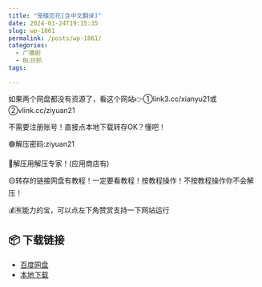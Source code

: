 ```yaml
---
title: "笼蝶恋花[含中文翻译]"
date: 2024-01-24T19:15:35
slug: wp-1861
permalink: /posts/wp-1861/
categories:
  - 广播剧
  - BL日抓
tags:

---
```


如果两个网盘都没有资源了，看这个网站👉①link3.cc/xianyu21或②vlink.cc/ziyuan21

不需要注册账号！直接点本地下载转存OK？懂吧！

🟢解压密码:ziyuan21

🔵解压用解压专家！(应用商店有)

🟡转存的链接网盘有教程！一定要看教程！按教程操作！不按教程操作你不会解压！

💰🈶能力的宝，可以点左下角赞赏支持一下网站运行

## 📦 下载链接
- [百度网盘](https://blziyuan21.com/pay-download/1861?key=aa2caa2d35&down_id=0)
- [本地下载](https://blziyuan21.com/pay-download/1861?key=aa2caa2d35&down_id=1)

